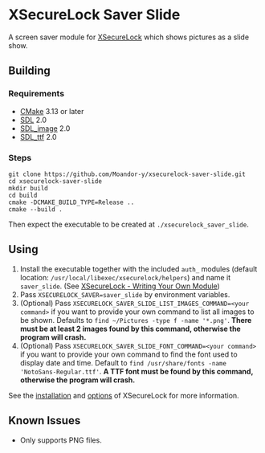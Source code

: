 # XSecureLock Saver Slide

A screen saver module for [XSecureLock](https://github.com/google/xsecurelock)
which shows pictures as a slide show.

## Building

### Requirements

- [CMake](https://cmake.org/) 3.13 or later
- [SDL](https://www.libsdl.org/) 2.0
- [SDL_image](https://www.libsdl.org/projects/SDL_image/) 2.0
- [SDL_ttf](https://www.libsdl.org/projects/SDL_ttf/) 2.0

### Steps

```
git clone https://github.com/Moandor-y/xsecurelock-saver-slide.git
cd xsecurelock-saver-slide
mkdir build
cd build
cmake -DCMAKE_BUILD_TYPE=Release ..
cmake --build .
```
Then expect the executable to be created at `./xsecurelock_saver_slide`.

## Using

1.  Install the executable together with the included `auth_` modules (default
    location: `/usr/local/libexec/xsecurelock/helpers`) and name it
    `saver_slide`. (See [XSecureLock - Writing Your Own Module](
    https://github.com/google/xsecurelock#writing-your-own-module-2))
2.  Pass `XSECURELOCK_SAVER=saver_slide` by environment variables.
3.  (Optional) Pass
    `XSECURELOCK_SAVER_SLIDE_LIST_IMAGES_COMMAND=<your command>` if you want
    to provide your own command to list all images to be shown. Defaults to
    `find ~/Pictures -type f -name '*.png'`. **There must be at least 2 images
    found by this command, otherwise the program will crash.**
4.  (Optional) Pass `XSECURELOCK_SAVER_SLIDE_FONT_COMMAND=<your command>` if
    you want to provide your own command to find the font used to display date
    and time. Default to `find /usr/share/fonts -name 'NotoSans-Regular.ttf'`.
    **A TTF font must be found by this command, otherwise the program will
    crash.**

See the [installation](https://github.com/google/xsecurelock#installation) and
[options](https://github.com/google/xsecurelock#options) of XSecureLock for
more information.

## Known Issues

- Only supports PNG files.
